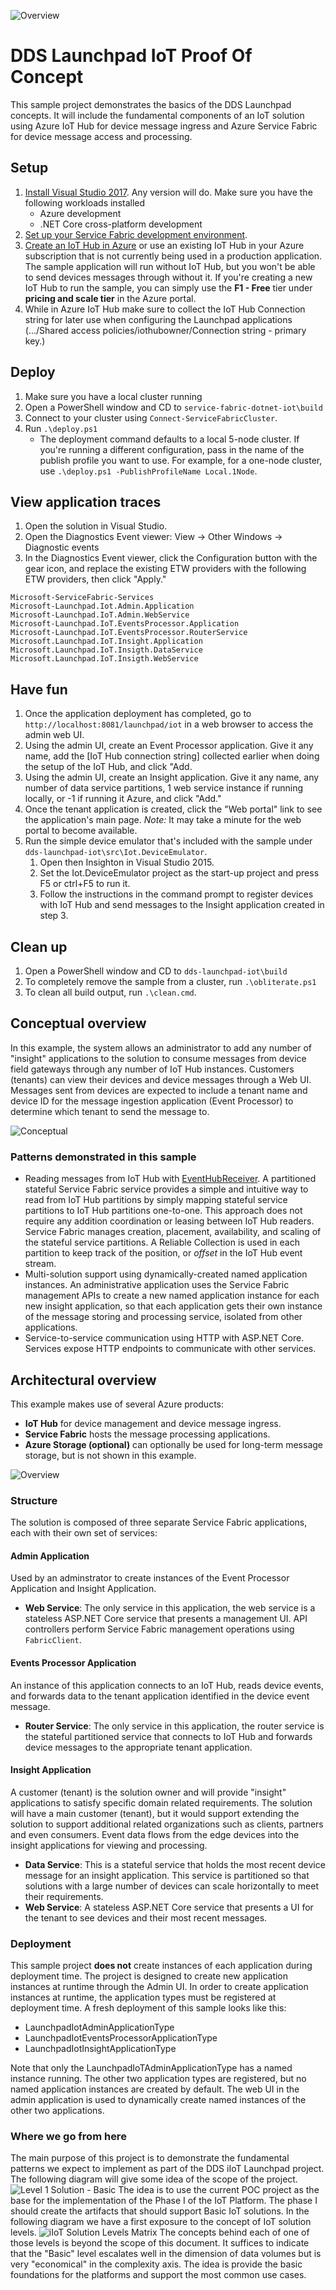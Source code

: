 ![Overview][0]
# DDS Launchpad IoT Proof Of Concept #

This sample project demonstrates the basics of the DDS Launchpad concepts. It will include the fundamental components of an IoT solution using Azure IoT Hub for device message ingress and Azure Service Fabric for device message access and processing.

## Setup
 1. [Install Visual Studio 2017](https://www.visualstudio.com/). Any version will do. Make sure you have the following workloads installed
    - Azure development
    - .NET Core cross-platform development
 2. [Set up your Service Fabric development environment](https://azure.microsoft.com/documentation/articles/service-fabric-get-started/).
 3. [Create an IoT Hub in Azure](https://azure.microsoft.com/documentation/articles/iot-hub-csharp-csharp-getstarted/#create-an-iot-hub) or use an
  existing IoT Hub in your Azure subscription that is not currently being used in a production application. The sample application will run without IoT Hub, but you won't be able to send devices messages through without it. If you're creating a new IoT Hub to run the sample, you can simply use the **F1 - Free** tier under **pricing and scale tier** in the Azure portal.
 4. While in Azure IoT Hub make sure to collect the IoT Hub Connection string for later use when configuring the Launchpad applications (.../Shared access policies/iothubowner/Connection string - primary key.)

## Deploy
 1. Make sure you have a local cluster running
 2. Open a PowerShell window and CD to `service-fabric-dotnet-iot\build`
 3. Connect to your cluster using `Connect-ServiceFabricCluster`.
 4. Run `.\deploy.ps1`
    - The deployment command defaults to a local 5-node cluster. If you're running a different configuration, pass in the name of the publish profile you want to use. For example, for a one-node cluster, use `.\deploy.ps1 -PublishProfileName Local.1Node`.

## View application traces
 1. Open the solution in Visual Studio.
 2. Open the Diagnostics Event viewer: View -> Other Windows -> Diagnostic events
 3. In the Diagnostics Event viewer, click the Configuration button with the gear icon, and replace the existing ETW providers with the following ETW providers, then click "Apply."

   ```
   Microsoft-ServiceFabric-Services
   Microsoft-Launchpad.Iot.Admin.Application
   Microsoft-Launchpad.IoT.Admin.WebService
   Microsoft-Launchpad.IoT.EventsProcessor.Application
   Microsoft-Launchpad.IoT.EventsProcessor.RouterService
   Microsoft.Launchpad.IoT.Insight.Application
   Microsoft.Launchpad.IoT.Insigth.DataService
   Microsoft.Launchpad.IoT.Insigth.WebService
   ```

## Have fun
 1. Once the application deployment has completed, go to `http://localhost:8081/launchpad/iot` in a web browser to access the admin web UI.
 2. Using the admin UI, create an Event Processor application. Give it any name, add the [IoT Hub connection string] collected earlier when doing the setup of the IoT Hub, and click "Add.
 3. Using the admin UI, create an Insight application. Give it any name, any number of data service partitions, 1 web service instance if running locally, or -1 if running it Azure, and click "Add."
 4. Once the tenant application is created, click the "Web portal" link to see the application's main page. *Note:* It may take a minute for the web portal to become available.
 5. Run the simple device emulator that's included with the sample under `dds-launchpad-iot\src\Iot.DeviceEmulator`.
    1. Open then Insighton in Visual Studio 2015.
    2. Set the Iot.DeviceEmulator project as the start-up project and press F5 or ctrl+F5 to run it.
    3. Follow the instructions in the command prompt to register devices with IoT Hub and send messages to the Insight application created in step 3.

## Clean up
 1. Open a PowerShell window and CD to `dds-launchpad-iot\build`
 2. To completely remove the sample from a cluster, run `.\obliterate.ps1`
 3. To clean all build output, run `.\clean.cmd`.

## Conceptual overview
In this example, the system allows an administrator to add any number of "insight" applications to the solution to consume messages from device field gateways through any number of IoT Hub instances. Customers (tenants) can view their devices and device messages through a Web UI. Messages sent from devices are expected to include a tenant name and device ID for the message ingestion application (Event Processor) to determine which tenant to send the message to.

![Conceptual][1]

### Patterns demonstrated in this sample
 - Reading messages from IoT Hub with [EventHubReceiver](https://msdn.microsoft.com/library/microsoft.servicebus.messaging.eventhubreceiver.aspx). A partitioned stateful Service Fabric service provides a simple and intuitive way to read from IoT Hub partitions by simply mapping stateful service partitions to IoT Hub partitions one-to-one. This approach does not require any addition coordination or leasing between IoT Hub readers. Service Fabric manages creation, placement, availability, and scaling of the stateful service partitions. A Reliable Collection is used in each partition to keep track of the position, or *offset* in the IoT Hub event stream.
 - Multi-solution support using dynamically-created named application instances. An administrative application uses the Service Fabric management APIs to create a new named application instance for each new insight application, so that each application gets their own instance of the message storing and processing service, isolated from other applications.
 - Service-to-service communication using HTTP with ASP.NET Core. Services expose HTTP endpoints to communicate with other services.

## Architectural overview
This example makes use of several Azure products:
 - **IoT Hub** for device management and device message ingress.
 - **Service Fabric** hosts the message processing applications.
 - **Azure Storage (optional)** can optionally be used for long-term message storage, but is not shown in this example.

![Overview][2]

### Structure
The solution is composed of three separate Service Fabric applications, each with their own set of services:

#### Admin Application
Used by an adminstrator to create instances of the Event Processor Application and Insight Application.
 - **Web Service**: The only service in this application, the web service is a stateless ASP.NET Core service that presents a management UI. API controllers perform Service Fabric management operations using `FabricClient`.

#### Events Processor Application
An instance of this application connects to an IoT Hub, reads device events, and forwards data to the tenant application identified in the device event message.
 - **Router Service**: The only service in this application, the router service is the stateful partitioned service that connects to IoT Hub and forwards device messages to the appropriate tenant application.

 #### Insight Application
A customer (tenant) is the solution owner and will provide "insight" applications to satisfy specific domain related requirements. The solution will have a main customer (tenant), but it would support extending the solution to support additional related organizations such as clients, partners and even consumers. Event data flows from the edge devices into the insight applications for viewing and processing.
 - **Data Service**: This is a stateful service that holds the most recent device message for an insight application. This service is partitioned so that solutions with a large number of devices can scale horizontally to meet their requirements.
 - **Web Service**: A stateless ASP.NET Core service that presents a UI for the tenant to see devices and their most recent messages.

### Deployment
This sample project **does not** create instances of each application during deployment time. The project is designed to create new application instances at runtime through the Admin UI. In order to create application instances at runtime, the application types must be registered at deployment time. A fresh deployment of this sample looks like this:

- LaunchpadIotAdminApplicationType
- LaunchpadIotEventsProcessorApplicationType
- LaunchpadIotInsightApplicationType

 Note that only the LaunchpadIoTAdminApplicationType has a named instance running. The other two application types are registered, but no named application instances are created by default. The web UI in the admin application is used to dynamically create named instances of the other two applications.

### Where we go from here
The main purpose of this project is to demonstrate the fundamental patterns we expect to implement as part of the DDS iIoT Launchpad project.
The following diagram will give some idea of the scope of the project.
![Level 1 Solution - Basic][3]
The idea is to use the current POC project as the base for the implementation of the Phase I of the IoT Platform.
The phase I should create the artifacts that should support Basic IoT solutions.
In the following diagram we have a first exposure to the concept of IoT solution levels.
![iIoT Solution Levels Matrix][4]
The concepts behind each of one of those levels is beyond the scope of this document. It suffices to indicate that the "Basic" level escalates well in the dimension of data volumes but is very "economical" in the complexity axis. The idea is provide the basic foundations for the platforms and support the most common use cases.




<!--Image references-->
[0]: ./_images/dover-iiot-logo-02.jpg
[1]: ./_images/architecture-01-page06.jpg
[2]: ./_images/architecture-01-page08.jpg
[3]: ./_images/architecture-01-page07.jpg
[4]: ./_images/architecture-01-page09.jpg

